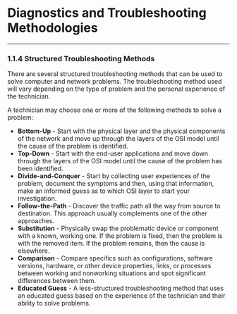 # Diagnostics and Troubleshooting Methodologies
---
### 1.1.4 Structured Troubleshooting Methods

There are several structured troubleshooting methods that can be used to solve computer and network problems. The troubleshooting method used will vary depending on the type of problem and the personal experience of the technician.

A technician may choose one or more of the following methods to solve a problem:

- **Bottom-Up** - Start with the physical layer and the physical components of the network and move up through the layers of the OSI model until the cause of the problem is identified.
- **Top-Down** - Start with the end-user applications and move down through the layers of the OSI model until the cause of the problem has been identified.
- **Divide-and-Conquer** - Start by collecting user experiences of the problem, document the symptoms and then, using that information, make an informed guess as to which OSI layer to start your investigation.
- **Follow-the-Path** - Discover the traffic path all the way from source to destination. This approach usually complements one of the other approaches.
- **Substitution** - Physically swap the problematic device or component with a known, working one. If the problem is fixed, then the problem is with the removed item. If the problem remains, then the cause is elsewhere.
- **Comparison** - Compare specifics such as configurations, software versions, hardware, or other device properties, links, or processes between working and nonworking situations and spot significant differences between them.
- **Educated Guess** - A less-structured troubleshooting method that uses an educated guess based on the experience of the technician and their ability to solve problems.


